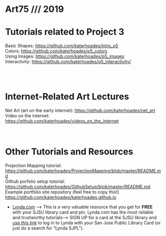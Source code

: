 # Art75 /// 2019

# Tutorials related to Project 3 <br>
Basic Shapes: https://github.com/katerhoades/intro_p5 <br>
Colors: https://github.com/katerhoades/p5_colors <br>
Using Images: https://github.com/katerhoades/p5_images <br>
Interactivity: https://github.com/katerhoades/p5_interactivity/

<br><br>
# Internet-Related Art Lectures <br>
Net Art (art on the early internet): https://github.com/katerhoades/net_art <br>
Video on the Internet: https://github.com/katerhoades/videos_on_the_internet <br>
<br><br>

# Other Tutorials and Resources
Projection Mapping tutorial: https://github.com/katerhoades/ProjectionMapping/blob/master/README.md
<br>
Github porfolio setup tutorial: https://github.com/katerhoades/GithubSetup/blob/master/README.md
<br>
Example portfolio site repository (feel free to copy this!) https://github.com/katerhoades/katerhoades.github.io
<br>
* [Lynda.com](https://www.lynda.com) --> This is a very valuable resource that you get for **FREE** with your SJSU library card and pin. Lynda.com has the most reliable and trustworthy tutorials--> SIGN UP for a card at the SJSU library and [use this link](https://www.lynda.com/portal/patron?org=sjlibrary.org&triedlogout=true) to log in to Lynda with your San Jose Public Library Card (or just do a search for "Lynda SJPL").
